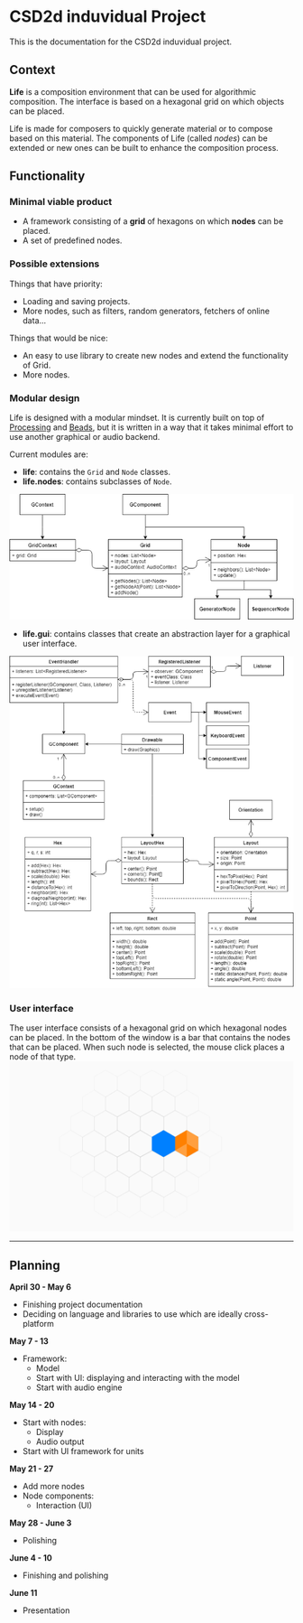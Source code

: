 # CSD2d induvidual Project #

This is the documentation for the CSD2d induvidual project.

## Context ##
**Life** is a composition environment that can be used for algorithmic composition. The interface is based on a hexagonal grid on which objects can be placed.

Life is made for composers to quickly generate material or to compose based on this material. The components of Life (called *nodes*) can be extended or new ones can be built to enhance the composition process.

## Functionality ##

### Minimal viable product ###
* A framework consisting of a **grid** of hexagons on which **nodes** can be placed.
* A set of predefined nodes.

### Possible extensions ###
Things that have priority:
* Loading and saving projects.
* More nodes, such as filters, random generators, fetchers of online data...

Things that would be nice:
* An easy to use library to create new nodes and extend the functionality of Grid.
* More nodes.

### Modular design ###
Life is designed with a modular mindset. It is currently built on top of [Processing](https://processing.org/) and
[Beads](http://www.beadsproject.net/), but it is written in a way that it takes minimal effort to use another graphical
or audio backend.

Current modules are:
* **life**: contains the `Grid` and `Node` classes.
* **life.nodes**: contains subclasses of `Node`.

![Class diagram: life, life.nodes](LifeClassDiagram-Life.png)

* **life.gui**: contains classes that create an abstraction layer for a graphical user interface.

![Class diagram: life.gui](LifeClassDiagram-GUI.png)

### User interface ###
The user interface consists of a hexagonal grid on which hexagonal nodes can be placed. In the bottom of the window
is a bar that contains the nodes that can be placed. When such node is selected, the mouse click places a node of
that type.
![UI design](GUI.png)

---

## Planning ##
**April 30 - May 6**
* Finishing project documentation
* Deciding on language and libraries to use which are ideally cross-platform

**May 7 - 13**
* Framework:
  * Model
  * Start with UI: displaying and interacting with the model
  * Start with audio engine

**May 14 - 20**
* Start with nodes:
  * Display
  * Audio output
* Start with UI framework for units

**May 21 - 27**
* Add more nodes
* Node components:
  * Interaction (UI)

**May 28 - June 3**
* Polishing

**June 4 - 10**
* Finishing and polishing

**June 11**
* Presentation
